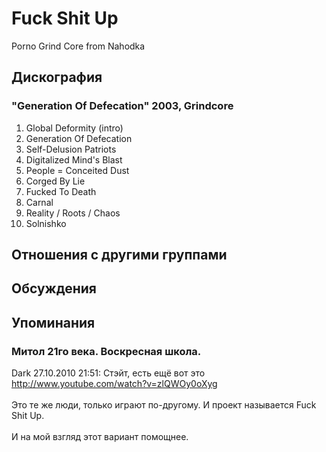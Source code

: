 # Fuck Shit Up

Porno Grind Core from Nahodka

## Дискография

### "Generation Of Defecation" 2003, Grindcore

1. Global Deformity (intro)
2. Generation Of Defecation
3. Self-Delusion Patriots
4. Digitalized Mind's Blast
5. People = Conceited Dust
6. Corged By Lie
7. Fucked To Death
8. Carnal
9. Reality / Roots / Chaos
10. Solnishko


## Отношения с другими группами


## Обсуждения


## Упоминания

### Митол 21го века. Воскресная школа.

Dark 27.10.2010 21:51:
Стэйт, есть ещё вот это <A HREF="http://www.youtube.com/watch?v=zlQWOy0oXyg" TARGET="_blank">http://www.youtube.com/watch?v=zlQWOy0oXyg</A><BR><BR>Это те же люди, только играют по-другому. И проект называется Fuck Shit Up.<BR><BR>И на мой взгляд этот вариант помощнее.

